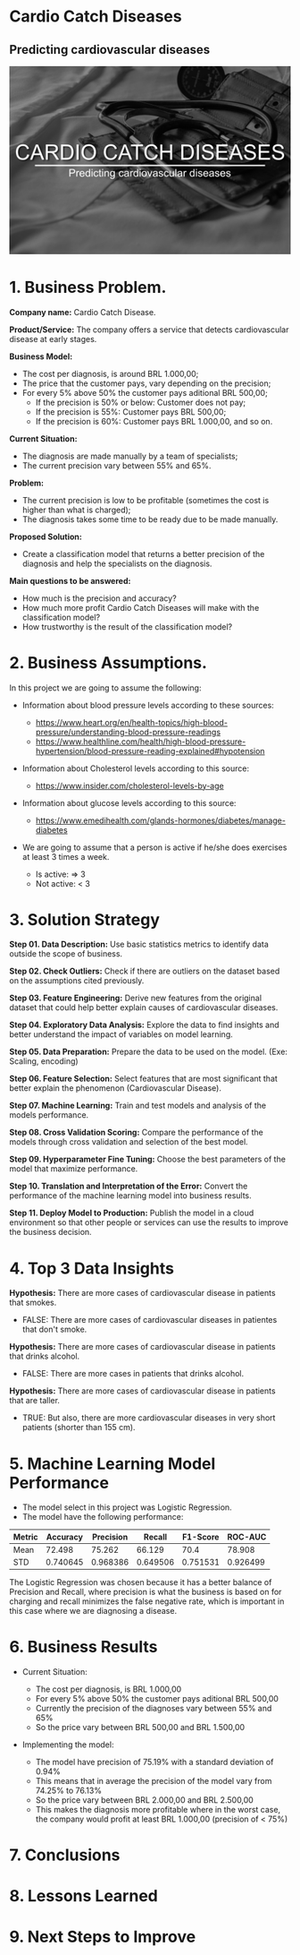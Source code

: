 # Cardio Catch Diseases

## Predicting cardiovascular diseases

![](img_banner_title.png)

# 1. Business Problem.
**Company name:** Cardio Catch Disease.

**Product/Service:** The company offers a service that detects cardiovascular disease at early stages.

**Business Model:**

- The cost per diagnosis, is around BRL 1.000,00;
- The price that the customer pays, vary depending on the precision;
- For every 5% above 50% the customer pays aditional BRL 500,00;
  - If the precision is 50% or below: Customer does not pay;
  - If the precision is 55%: Customer pays BRL 500,00;
  - If the precision is 60%: Customer pays BRL 1.000,00, and so on.

**Current Situation:**

- The diagnosis are made manually by a team of specialists;
- The current precision vary between 55% and 65%.

**Problem:**

- The current precision is low to be profitable (sometimes the cost is higher than what is charged);
- The diagnosis takes some time to be ready due to be made manually.

**Proposed Solution:**

- Create a classification model that returns a better precision of the diagnosis and help the specialists on the diagnosis.

**Main questions to be answered:**

- How much is the precision and accuracy?
- How much more profit Cardio Catch Diseases will make with the classification model?
- How trustworthy is the result of the classification model?

# 2. Business Assumptions.

In this project we are going to assume the following:

- Information about blood pressure levels according to these sources:
  -  https://www.heart.org/en/health-topics/high-blood-pressure/understanding-blood-pressure-readings
  -  https://www.healthline.com/health/high-blood-pressure-hypertension/blood-pressure-reading-explained#hypotension

- Information about Cholesterol levels according to this source:
  - https://www.insider.com/cholesterol-levels-by-age

- Information about glucose levels according to this source:
  - https://www.emedihealth.com/glands-hormones/diabetes/manage-diabetes

- We are going to assume that a person is active if he/she does exercises at least 3 times a week.
  - Is active: => 3
  - Not active: < 3

# 3. Solution Strategy

**Step 01. Data Description:** Use basic statistics metrics to identify data outside the scope of business.

**Step 02. Check Outliers:** Check if there are outliers on the dataset based on the assumptions cited previously.

**Step 03. Feature Engineering:** Derive new features from the original dataset that could help better explain causes of cardiovascular diseases.

**Step 04. Exploratory Data Analysis:** Explore the data to find insights and better understand the impact of variables on model learning.

**Step 05. Data Preparation:** Prepare the data to be used on the model. (Exe: Scaling, encoding)

**Step 06. Feature Selection:** Select features that are most significant that better explain the phenomenon (Cardiovascular Disease).

**Step 07. Machine Learning:** Train and test models and analysis of the models performance.

**Step 08. Cross Validation Scoring:** Compare the performance of the models through cross validation and selection of the best model.

**Step 09. Hyperparameter Fine Tuning:** Choose the best parameters of the model that maximize performance.

**Step 10. Translation and Interpretation of the Error:** Convert the performance of the machine learning model into business results.

**Step 11. Deploy Model to Production:** Publish the model in a cloud environment so that other people or services can use the results to improve the business decision.

# 4. Top 3 Data Insights
**Hypothesis:** There are more cases of cardiovascular disease in patients that smokes.
  - FALSE: There are more cases of cardiovascular diseases in patientes that don't smoke.

**Hypothesis:** There are more cases of cardiovascular disease in patients that drinks alcohol.
  - FALSE: There are more cases in patients that drinks alcohol.

**Hypothesis:** There are more cases of cardiovascular disease in patients that are taller.
  - TRUE: But also, there are more cardiovascular diseases in very short patients (shorter than 155 cm).

# 5. Machine Learning Model Performance
- The model select in this project was Logistic Regression.
- The model have the following performance:

Metric | Accuracy | Precision | Recall | F1-Score | ROC-AUC
--- | --- | --- | --- | --- |---
Mean | 72.498 | 75.262 | 66.129 | 70.4 | 78.908
STD | 0.740645 | 0.968386 | 0.649506 | 0.751531 | 0.926499

The Logistic Regression was chosen because it has a better balance of Precision and Recall, where precision is what the business is based on for charging and recall minimizes the false negative rate, which is important in this case where we are diagnosing a disease.

# 6. Business Results
- Current Situation:
  - The cost per diagnosis, is BRL 1.000,00
  - For every 5% above 50% the customer pays aditional BRL 500,00
  - Currently the precision of the diagnoses vary between 55% and 65%
  - So the price vary between BRL 500,00 and BRL 1.500,00
  
- Implementing the model:
  - The model have precision of 75.19% with a standard deviation of 0.94%
  - This means that in average the precision of the model vary from 74.25% to 76.13%
  - So the price vary between BRL 2.000,00 and BRL 2.500,00
  - This makes the diagnosis more profitable where in the worst case, the company would profit at least BRL 1.000,00 (precision of < 75%)

# 7. Conclusions


# 8. Lessons Learned

# 9. Next Steps to Improve
